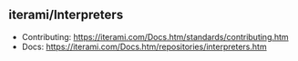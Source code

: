 iterami/Interpreters
--------------------

* Contributing: https://iterami.com/Docs.htm/standards/contributing.htm
* Docs: https://iterami.com/Docs.htm/repositories/interpreters.htm
